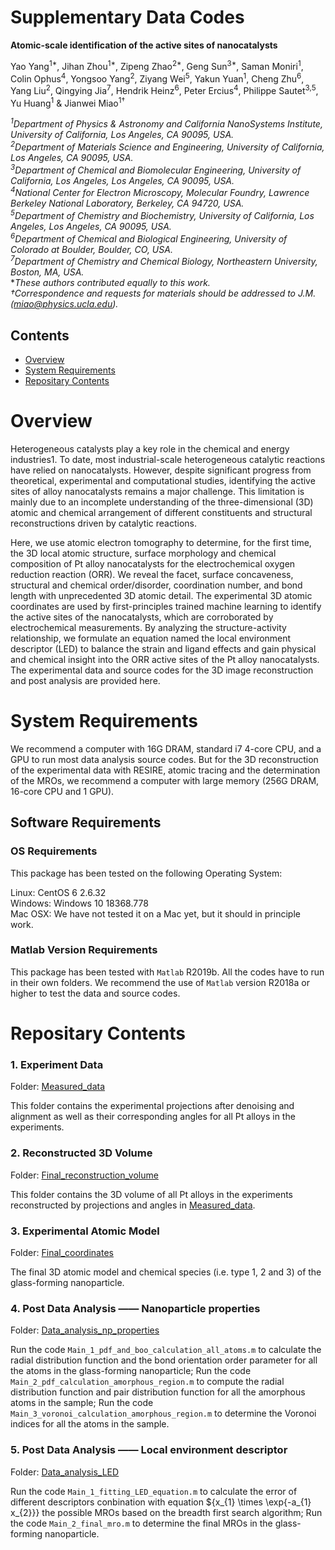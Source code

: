 # Supplementary Data Codes 

**Atomic-scale identification of the active sites of nanocatalysts**

Yao Yang<sup>1*</sup>, Jihan Zhou<sup>1*</sup>, Zipeng Zhao<sup>2*</sup>, Geng Sun<sup>3*</sup>, Saman Moniri<sup>1</sup>, Colin Ophus<sup>4</sup>, Yongsoo Yang<sup>2</sup>, Ziyang Wei<sup>5</sup>, Yakun Yuan<sup>1</sup>, Cheng Zhu<sup>6</sup>, Yang Liu<sup>2</sup>, Qingying Jia<sup>7</sup>, Hendrik Heinz<sup>6</sup>, Peter Ercius<sup>4</sup>, Philippe Sautet<sup>3,5</sup>, Yu Huang<sup>1</sup> & Jianwei Miao<sup>1†</sup>    

*<sup>1</sup>Department of Physics & Astronomy and California NanoSystems Institute, University of California, Los Angeles, CA 90095, USA.*    
*<sup>2</sup>Department of Materials Science and Engineering, University of California, Los Angeles, CA 90095, USA.*     
*<sup>3</sup>Department of Chemical and Biomolecular Engineering, University of California, Los Angeles, Los Angeles, CA 90095, USA.*     
*<sup>4</sup>National Center for Electron Microscopy, Molecular Foundry, Lawrence Berkeley National Laboratory, Berkeley, CA 94720, USA.*   
*<sup>5</sup>Department of Chemistry and Biochemistry, University of California, Los Angeles, Los Angeles, CA 90095, USA.*     
*<sup>6</sup>Department of Chemical and Biological Engineering, University of Colorado at Boulder, Boulder, CO, USA.*      
*<sup>7</sup>Department of Chemistry and Chemical Biology, Northeastern University, Boston, MA, USA.*     
**These authors contributed equally to this work.*     
*†Correspondence and requests for materials should be addressed to J.M. (miao@physics.ucla.edu).*  

## Contents

- [Overview](#overview)
- [System Requirements](#system-requirements)
- [Repositary Contents](#repositary-contents)

# Overview

Heterogeneous catalysts play a key role in the chemical and energy industries1. To date, most industrial-scale heterogeneous catalytic reactions have relied on nanocatalysts. However, despite significant progress from theoretical, experimental and computational studies, identifying the active sites of alloy nanocatalysts remains a major challenge. This limitation is mainly due to an incomplete understanding of the three-dimensional (3D) atomic and chemical arrangement of different constituents and structural reconstructions driven by catalytic reactions. 

Here, we use atomic electron tomography to determine, for the first time, the 3D local atomic structure, surface morphology and chemical composition of Pt alloy nanocatalysts for the electrochemical oxygen reduction reaction (ORR). We reveal the facet, surface concaveness, structural and chemical order/disorder, coordination number, and bond length with unprecedented 3D atomic detail. The experimental 3D atomic coordinates are used by first-principles trained machine learning to identify the active sites of the nanocatalysts, which are corroborated by electrochemical measurements. By analyzing the structure-activity relationship, we formulate an equation named the local environment descriptor (LED) to balance the strain and ligand effects and gain physical and chemical insight into the ORR active sites of the Pt alloy nanocatalysts. The experimental data and source codes for the 3D image reconstruction and post analysis are provided here.

# System Requirements

We recommend a computer with 16G DRAM, standard i7 4-core CPU, and a GPU to run most data analysis source codes. But for the 3D reconstruction of the experimental data with RESIRE, atomic tracing and the determination of the MROs, we recommend a computer with large memory (256G DRAM, 16-core CPU and 1 GPU).

## Software Requirements

### OS Requirements

This package has been tested on the following Operating System:

Linux: CentOS 6 2.6.32    
Windows: Windows 10 18368.778    
Mac OSX: We have not tested it on a Mac yet, but it should in principle work.     

### Matlab Version Requirements

This package has been tested with `Matlab` R2019b. All the codes have to run in their own folders. We recommend the use of `Matlab` version R2018a or higher to test the data and source codes.

# Repositary Contents

### 1. Experiment Data

Folder: [Measured_data](./1_Measured_data)

This folder contains the experimental projections after denoising and alignment as well as their corresponding angles for all Pt alloys in the experiments.

### 2. Reconstructed 3D Volume

Folder: [Final_reconstruction_volume](./3_Final_reconstruction_volume)

This folder contains the 3D volume of all Pt alloys in the experiments reconstructed by projections and angles in [Measured_data](./1_Measured_data).

### 3. Experimental Atomic Model

Folder: [Final_coordinates](./4_Final_coordinates)

The final 3D atomic model and chemical species (i.e. type 1, 2 and 3) of the glass-forming nanoparticle.

### 4. Post Data Analysis —— Nanoparticle properties

Folder: [Data_analysis_np_properties](./7_Data_analysis_np_properties)

Run the code `Main_1_pdf_and_boo_calculation_all_atoms.m` to calculate the radial distribution function and the bond orientation order parameter for all the atoms in the glass-forming nanoparticle; Run the code `Main_2_pdf_calculation_amorphous_region.m` to compute the radial distribution function and pair distribution function for all the amorphous atoms in the sample; Run the code `Main_3_voronoi_calculation_amorphous_region.m` to determine the Voronoi indices for all the atoms in the sample.

### 5. Post Data Analysis —— Local environment descriptor

Folder: [Data_analysis_LED](./8_Data_analysis_LED)


Run the code `Main_1_fitting_LED_equation.m` to calculate the error of different descriptors conbination with equation 
${x_{1} \times \exp{-a_{1} x_{2}}} the possible MROs based on the breadth first search algorithm; Run the code `Main_2_final_mro.m` to determine the final MROs in the glass-forming nanoparticle.

